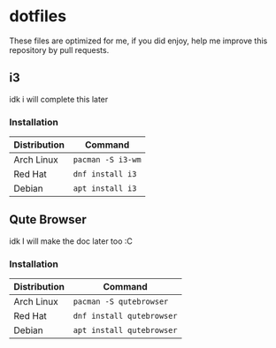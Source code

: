 # dotfiles

These files are optimized for me, if you did enjoy, help me improve this repository by pull requests.

## i3

idk i will complete this later

### Installation

| Distribution  | Command           |
| ------------- | ----------------- |
| Arch Linux    | `pacman -S i3-wm` |
| Red Hat       | `dnf install i3`  |
| Debian        | `apt install i3`  |

## Qute Browser

idk I will make the doc later too :C

### Installation

| Distribution  | Command                   |
| ------------- | ------------------------- |
| Arch Linux    | `pacman -S qutebrowser`   |
| Red Hat       | `dnf install qutebrowser` |
| Debian        | `apt install qutebrowser` |

